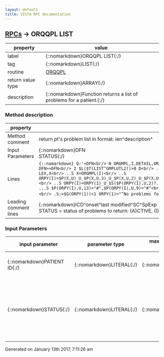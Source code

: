 ```yaml
---
layout: default
title: VISTA RPC documentation
---
```




## [RPCs](TableOfContent.md) &#8594; ORQQPL LIST 

 property | value 
--- | --- 
 label | {::nomarkdown}ORQQPL LIST{:/}
 tag | {::nomarkdown}LIST{:/}
 routine | [ORQQPL](http://code.osehra.org/dox/Routine_ORQQPL_source.html)
 return value type | {::nomarkdown}ARRAY{:/}
 description | {::nomarkdown}Function returns a list of problems for a patient.{:/}


### Method description

 property | value 
 --- | --- 
 Method comment | return pt's problem list in format: ien^description^
 Input Parameters | {::nomarkdown}DFN<br/>STATUS{:/}
 Lines | ```{::nomarkdown} Q:'+DFN<br/> N ORGMPL,I,DETAIL,ORIDT,IMPLDT<br/> S IMPLDT=$$IMPDATE^LEXU("10D")<br/> S ORIDT=$S($P(DFN,U,2)]"":$P(DFN,U,2),1:DT)<br/> S:ORIDT'>0 ORIDT=DT<br/> S DFN=+DFN<br/> I $L($T(LIST^GMPLUTL2))>0 D<br/> .D LIST^GMPLUTL2(.ORGMPL,DFN,STATUS)<br/> .Q:'$D(ORGMPL(0))<br/> .S DETAIL=$$DETAIL^ORWCV1(10)<br/> .F I=1:1:ORGMPL(0) D<br/> ..N LEX,X<br/> ..S X=ORGMPL(I)<br/> ..S ORPY(I)=$P(X,U)_U_$P(X,U,3)_U_$P(X,U,2)_U_$P(X,U,4)_U_$P(X,U,5)_U_$P(X,U,6)_U_$P(X,U,7)_U_$P(X,U,8)_U_$P(X,U,10)_U_$P(X,U,9)_U_U_DETAIL_U_U_$P(X,U,11)_U_$P(X,U,12)_U_$P(X,U,13)<br/> ..S ORPY(I)=ORPY(I)_U_$S($P(ORPY(I),U,2)?.U1" "1"-"1" ".E:1,1:"")<br/> ..I (ORIDT<IMPLDT),(+$$STATCHK^ICDXCODE($P(ORPY(I),U,16),$P(ORPY(I),U,4),ORIDT)'=1) D  I 1<br/> ...S $P(ORPY(I),U,13)="#",$P(ORPY(I),U,9)="#"<br/> ..E  I $L($P(ORPY(I),U,14)),(+$$STATCHK^LEXSRC2($P(ORPY(I),U,14),ORIDT,.LEX)'=1) S $P(ORPY(I),U,13)="$",$P(ORPY(I),U,9)="#"<br/> .S:+$G(ORPY(1))<1 ORPY(1)="^No problems found."<br/> I $L($T(LIST^GMPLUTL2))<1 S ORPY(1)="^Problem list not available.^"<br/> K X```{:/}
 Leading comment lines | {::nomarkdown}ICD^onset^last modified^SC^SpExp<br/>STATUS = status of problems to return: (A)CTIVE, (I)NACTIVE, ("")ALL{:/}

### Input Parameters

| input parameter | parameter type | maximum data length | required | description | 
| --- | --- | --- | --- | --- | 
| {::nomarkdown}PATIENT ID{:/} | {::nomarkdown}LITERAL{:/} | {::nomarkdown}16{:/} | {::nomarkdown}true{:/} | {::nomarkdown}The record number of the patient from the Patient FIle (#2).{:/} | 
| {::nomarkdown}STATUS{:/} | {::nomarkdown}LITERAL{:/} | {::nomarkdown}2{:/} |  | {::nomarkdown}The status of the problems to retrieve. A = Active problems only, I = Inactive problems only, \\ or undefined = all problems regardless ofstatus.{:/} | 




 Generated on January 13th 2017, 7:11:26 am
